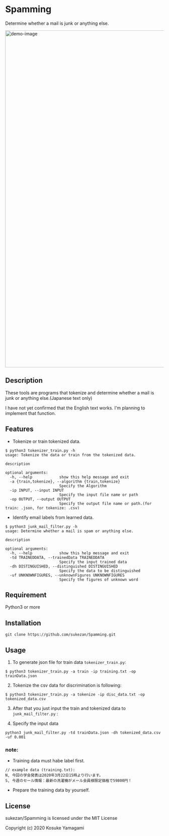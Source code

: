 # Spamming
Determine whether a mail is junk or anything else.

<img width="1068" alt="demo-image" src="https://user-images.githubusercontent.com/43489292/103074073-318fed80-460c-11eb-9642-6d17bdcb4a8a.png">

## Description 
These tools are programs that tokenize and determine whether a mail is junk or anything else.(Japanese text only)

I have not yet confirmed that the English text works. I'm planning to implement that function.

## Features
- Tokenize or train tokenized data.
```
$ python3 tokenizer_train.py -h
usage: Tokenize the data or train from the tokenized data.

description

optional arguments:
  -h, --help            show this help message and exit
  -a {train,tokenize}, --algorithm {train,tokenize}
                        Specify the Algorithm
  -ip INPUT, --input INPUT
                        Specify the input file name or path
  -op OUTPUT, --output OUTPUT
                        Specify the output file name or path.(for train: .json, for tokenize: .csv)

```
- Identify email labels from learned data.
```
$ python3 junk_mail_filter.py -h
usage: Determine whether a mail is spam or anything else.

description

optional arguments:
  -h, --help            show this help message and exit
  -td TRAINEDDATA, --trainedData TRAINEDDATA
                        Specify the input trained data
  -dh DISTINGUISHED, --distinguished DISTINGUISHED
                        Specify the data to be distinguished
  -uf UNKNOWNFIGURES, --unknownFigures UNKNOWNFIGURES
                        Specify the figures of unknown word

```

## Requirement
Python3 or more

## Installation
```
git clone https://github.com/sukezan/Spamming.git
```

## Usage
1. To generate json file for train data `tokenizer_train.py`:
```
$ python3 tokenizer_train.py -a train -ip training.txt -op trainData.json
```
2. Tokenize the csv data for discrimination is following:
```
$ python3 tokenizer_train.py -a tokenize -ip disc_data.txt -op tokenized_data.csv
```
3. After that you just input the train and tokenized data to `junk_mail_filter.py` :

4. Specify the input data
```
python3 junk_mail_filter.py -td trainData.json -dh tokenized_data.csv -uf 0.001
```

### note:
- Training data must habe label first.
```
// example data (training.txt):
N, 今回の学会発表は2020年3月22日15時より行います。
S, 今週のセール情報：最新の洗濯機がメール会員様限定価格で59800円！
```
- Prepare the training data by yourself.  

## License
sukezan/Spamming is licensed under the MIT License

Copyright (c) 2020 Kosuke Yamagami
